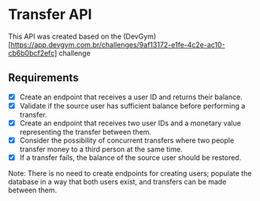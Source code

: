 # Transfer API

This API was created based on the (DevGym)[https://app.devgym.com.br/challenges/9af13172-e1fe-4c2e-ac10-cb6b0bcf2efc] challenge  

## Requirements

- [x] Create an endpoint that receives a user ID and returns their balance.
- [x] Validate if the source user has sufficient balance before performing a transfer.
- [x] Create an endpoint that receives two user IDs and a monetary value representing the transfer between them.
- [x] Consider the possibility of concurrent transfers where two people transfer money to a third person at the same time.
- [x] If a transfer fails, the balance of the source user should be restored.

Note: There is no need to create endpoints for creating users; populate the database in a way that both users exist, and transfers can be made between them.

